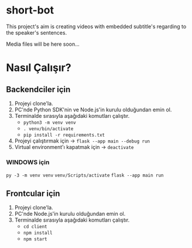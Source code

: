 # short-bot

This project's aim is creating videos with embedded subtitle's regarding to the speaker's sentences.

Media files will be here soon...

# Nasıl Çalışır?

## Backendciler için

1. Projeyi clone'la.
2. PC'nde Python SDK'nin ve Node.js'in kurulu olduğundan emin ol.
3. Terminalde sırasıyla aşağıdaki komutları çalıştır.
   - `python3 -m venv venv`
   - `. venv/bin/activate`
   - `pip install -r requirements.txt`
4. Projeyi çalıştırmak için -> `flask --app main --debug run`
5. Virtual environment'ı kapatmak için -> `deactivate`

### WINDOWS için

`py -3 -m venv venv`
`venv/Scripts/activate`
`flask --app main run`

## Frontcular için

1. Projeyi clone'la.
2. PC'nde Node.js'in kurulu olduğundan emin ol.
3. Terminalde sırasıyla aşağıdaki komutları çalıştır.
   - `cd client`
   - `npm install`
   - `npm start`

